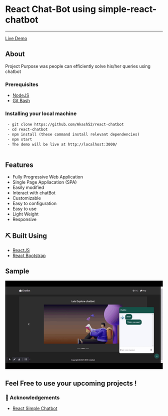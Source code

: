 # React Chat-Bot using simple-react-chatbot
---

[Live Demo](https://rmcchatbott.netlify.app/)

##  About <a name = "about"></a>

Project Purpose was people can efficiently solve his/her queries using chatbot

### Prerequisites

- [NodeJS](https://nodejs.org/en/)
- [Git Bash](https://git-scm.com/downloads)


### Installing your local machine

```
 - git clone https://github.com/Akash52/react-chatbot
 - cd react-chatbot
 - npm install (these command install relevant dependencies)
 - npm start 
 - The demo will be live at http://localhost:3000/
 
```

 ## Features
 
 - Fully Progressive Web Application
 - Single Page Appliacation (SPA)
 - Easily modified 
 - Interact with chatBot
 - Customizable
 - Easy to configuration
 - Easy to use
 - Light Weight 
 - Responsive


## ⛏️ Built Using <a name = "built_using"></a>

- [ReactJS](https://reactjs.org/)
- [React Bootstrap](https://react-bootstrap.github.io/)

## Sample

<p align="center">
<img src="https://github.com/Akash52/react-chatbot/blob/master/public/images/ChatBot.gif?raw=true" width="600 height="600"/>
</p>
  
                                                                                                                                                                                
## Feel Free to use your upcoming projects ! 

### 🎉 Acknowledgements <a name = "acknowledgement"></a>
- [React Simple Chatbot](https://github.com/LucasBassetti/react-simple-chatbot) 




